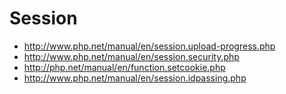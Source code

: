 
Session
=======
- http://www.php.net/manual/en/session.upload-progress.php
- http://www.php.net/manual/en/session.security.php
- http://php.net/manual/en/function.setcookie.php
- http://www.php.net/manual/en/session.idpassing.php
